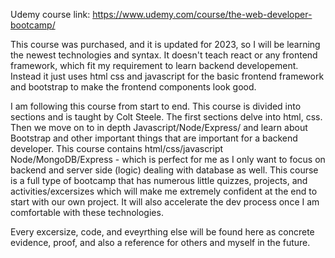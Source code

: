 Udemy course link: https://www.udemy.com/course/the-web-developer-bootcamp/


This course was purchased, and it is updated for 2023, so I will be learning the newest technologies and syntax. It doesn't teach react or any frontend framework, which fit my requirement to learn backend developement. Instead it just uses html css and javascript for the basic frontend framework and bootstrap to make the frontend components look good.

I am following this course from start to end. This course is divided into sections and is taught by Colt Steele. The first sections delve into html, css. Then we move on to in depth Javascript/Node/Express/ and learn about Bootstrap and other important things that are important for a backend developer. This course contains html/css/javascript Node/MongoDB/Express - which is perfect for me as I only want to focus on backend and server side (logic) dealing with database as well. This course is a full type of bootcamp that has numerous little quizzes, projects, and activities/excersizes which will make me extremely confident at the end to start with our own project. It will also accelerate the dev process once I am comfortable with these technologies. 

Every excersize, code, and eveyrthing else will be found here as concrete evidence, proof, and also a reference for others and myself in the future. 
